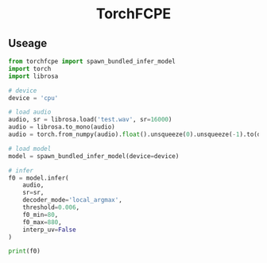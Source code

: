 <h1 align="center">TorchFCPE</h1>
<div align="center">

</div>


## Useage

```python
from torchfcpe import spawn_bundled_infer_model
import torch
import librosa

# device
device = 'cpu'

# load audio
audio, sr = librosa.load('test.wav', sr=16000)
audio = librosa.to_mono(audio)
audio = torch.from_numpy(audio).float().unsqueeze(0).unsqueeze(-1).to(device)

# load model
model = spawn_bundled_infer_model(device=device)

# infer
f0 = model.infer(
    audio,
    sr=sr,
    decoder_mode='local_argmax',
    threshold=0.006,
    f0_min=80,
    f0_max=880,
    interp_uv=False
)

print(f0)
```

